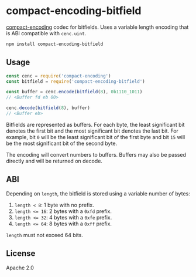 # compact-encoding-bitfield

[compact-encoding](https://github.com/compact-encoding/compact-encoding) codec for bitfields. Uses a variable length encoding that is ABI compatible with `cenc.uint`.

```sh
npm install compact-encoding-bitfield
```

## Usage

```js
const cenc = require('compact-encoding')
const bitfield = require('compact-encoding-bitfield')

const buffer = cenc.encode(bitfield(8), 0b1110_1011)
// <Buffer fd eb 00>

cenc.decode(bitfield(8), buffer)
// <Buffer eb>
```

Bitfields are represented as buffers. For each byte, the least significant bit denotes the first bit and the most significant bit denotes the last bit. For example, bit `0` will be the least significant bit of the first byte and bit `15` will be the most significant bit of the second byte.

The encoding will convert numbers to buffers. Buffers may also be passed directly and will be returned on decode.

## ABI

Depending on `length`, the bitfield is stored using a variable number of bytes:

1. `length < 8`: 1 byte with no prefix.
2. `length <= 16`: 2 bytes with a `0xfd` prefix.
3. `length <= 32`: 4 bytes with a `0xfe` prefix.
4. `length <= 64`: 8 bytes with a `0xff` prefix.

`length` must not exceed 64 bits.

## License

Apache 2.0
